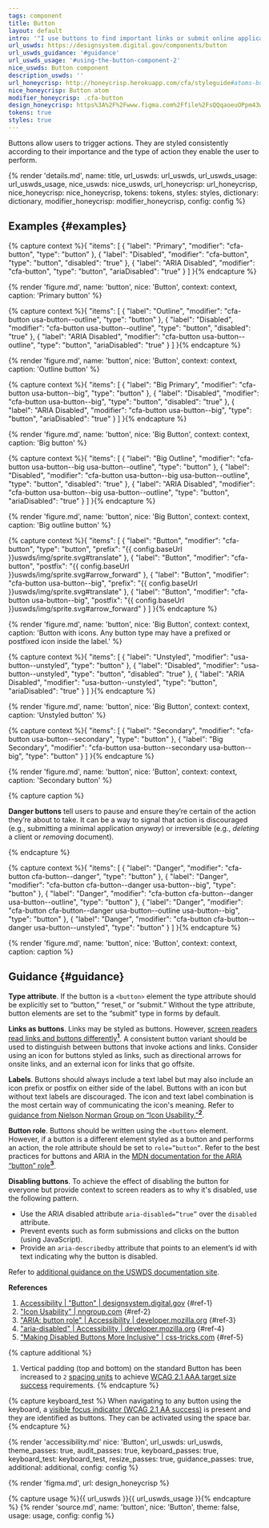 ```yaml
---
tags: component
title: Button
layout: default
intro: '"I use buttons to find important links or submit online applications"'
url_uswds: https://designsystem.digital.gov/components/button
url_uswds_guidance: '#guidance'
url_uswds_usage: '#using-the-button-component-2'
nice_uswds: Button component
description_uswds: ''
url_honeycrisp: http://honeycrisp.herokuapp.com/cfa/styleguide#atoms-buttons
nice_honeycrisp: Button atom
modifier_honeycrisp: .cfa-button
design_honeycrisp: https%3A%2F%2Fwww.figma.com%2Ffile%2FsQQqaoeuOPpm43wLlYfyEo%2FHoneycrisp-Design-System%3Ftype%3Ddesign%26node-id%3D5002%253A530%26mode%3Ddesign%26t%3DhXwkxQAW233Fykey-1
tokens: true
styles: true
---
```


<!-- INTRO -->

Buttons allow users to trigger actions. They are styled consistently according to their importance and the type of action they enable the user to perform.

<!-- DETAILS -->

{% render 'details.md',
  name: title,
  url_uswds: url_uswds,
  url_uswds_usage: url_uswds_usage,
  nice_uswds: nice_uswds,
  url_honeycrisp: url_honeycrisp,
  nice_honeycrisp: nice_honeycrisp,
  tokens: tokens,
  styles: styles,
  dictionary: dictionary,
  modifier_honeycrisp: modifier_honeycrisp,
  config: config %}

<!-- EXAMPLES -->

## Examples {#examples}

{% capture context %}{
  "items": [
    {
      "label": "Primary",
      "modifier": "cfa-button",
      "type": "button"
    },
    {
      "label": "Disabled",
      "modifier": "cfa-button",
      "type": "button",
      "disabled": "true"
    },
    {
      "label": "ARIA Disabled",
      "modifier": "cfa-button",
      "type": "button",
      "ariaDisabled": "true"
    }
  ]
}{% endcapture %}

{% render 'figure.md', name: 'button', nice: 'Button', context: context, caption: 'Primary button' %}

{% capture context %}{
  "items": [
    {
      "label": "Outline",
      "modifier": "cfa-button usa-button--outline",
      "type": "button"
    },
    {
      "label": "Disabled",
      "modifier": "cfa-button usa-button--outline",
      "type": "button",
      "disabled": "true"
    },
    {
      "label": "ARIA Disabled",
      "modifier": "cfa-button usa-button--outline",
      "type": "button",
      "ariaDisabled": "true"
    }
  ]
}{% endcapture %}

{% render 'figure.md', name: 'button', nice: 'Button', context: context, caption: 'Outline button' %}

{% capture context %}{
  "items": [
    {
      "label": "Big Primary",
      "modifier": "cfa-button usa-button--big",
      "type": "button"
    },
    {
      "label": "Disabled",
      "modifier": "cfa-button usa-button--big",
      "type": "button",
      "disabled": "true"
    },
    {
      "label": "ARIA Disabled",
      "modifier": "cfa-button usa-button--big",
      "type": "button",
      "ariaDisabled": "true"
    }
  ]
}{% endcapture %}

{% render 'figure.md', name: 'button', nice: 'Big Button', context: context, caption: 'Big button' %}

{% capture context %}{
  "items": [
    {
      "label": "Big Outline",
      "modifier": "cfa-button usa-button--big usa-button--outline",
      "type": "button"
    },
    {
      "label": "Disabled",
      "modifier": "cfa-button usa-button--big usa-button--outline",
      "type": "button",
      "disabled": "true"
    },
    {
      "label": "ARIA Disabled",
      "modifier": "cfa-button usa-button--big usa-button--outline",
      "type": "button",
      "ariaDisabled": "true"
    }
  ]
}{% endcapture %}

{% render 'figure.md', name: 'button', nice: 'Big Button', context: context, caption: 'Big outline button' %}

{% capture context %}{
  "items": [
    {
      "label": "Button",
      "modifier": "cfa-button",
      "type": "button",
      "prefix": "{{ config.baseUrl }}uswds/img/sprite.svg#translate"
    },
    {
      "label": "Button",
      "modifier": "cfa-button",
      "postfix": "{{ config.baseUrl }}uswds/img/sprite.svg#arrow_forward"
    },
    {
      "label": "Button",
      "modifier": "cfa-button usa-button--big",
      "prefix": "{{ config.baseUrl }}uswds/img/sprite.svg#translate"
    },
    {
      "label": "Button",
      "modifier": "cfa-button usa-button--big",
      "postfix": "{{ config.baseUrl }}uswds/img/sprite.svg#arrow_forward"
    }
  ]
}{% endcapture %}

{% render 'figure.md', name: 'button', nice: 'Big Button', context: context, caption: 'Button with icons. Any button type may have a prefixed or postfixed icon inside the label.' %}

{% capture context %}{
  "items": [
    {
      "label": "Unstyled",
      "modifier": "usa-button--unstyled",
      "type": "button"
    },
    {
      "label": "Disabled",
      "modifier": "usa-button--unstyled",
      "type": "button",
      "disabled": "true"
    },
    {
      "label": "ARIA Disabled",
      "modifier": "usa-button--unstyled",
      "type": "button",
      "ariaDisabled": "true"
    }
  ]
}{% endcapture %}

{% render 'figure.md', name: 'button', nice: 'Big Button', context: context, caption: 'Unstyled button' %}

{% capture context %}{
  "items": [
    {
      "label": "Secondary",
      "modifier": "cfa-button usa-button--secondary",
      "type": "button"
    },
    {
      "label": "Big Secondary",
      "modifier": "cfa-button usa-button--secondary usa-button--big",
      "type": "button"
    }
  ]
}{% endcapture %}

{% render 'figure.md', name: 'button', nice: 'Button', context: context, caption: 'Secondary button' %}

{% capture caption %}

**Danger buttons** tell users to pause and ensure they’re certain of the action they’re about to take. It can be a way to signal that action is discouraged (e.g., submitting a minimal application *anyway*) or irreversible (e.g., *deleting* a client or *removing* document).

{% endcapture %}

{% capture context %}{
  "items": [
    {
      "label": "Danger",
      "modifier": "cfa-button cfa-button--danger",
      "type": "button"
    },
    {
      "label": "Danger",
      "modifier": "cfa-button cfa-button--danger usa-button--big",
      "type": "button"
    },
    {
      "label": "Danger",
      "modifier": "cfa-button cfa-button--danger usa-button--outline",
      "type": "button"
    },
    {
      "label": "Danger",
      "modifier": "cfa-button cfa-button--danger usa-button--outline usa-button--big",
      "type": "button"
    },
    {
      "label": "Danger",
      "modifier": "cfa-button cfa-button--danger usa-button--unstyled",
      "type": "button"
    }
  ]
}{% endcapture %}

{% render 'figure.md', name: 'button', nice: 'Button', context: context, caption: caption %}

<!-- GUIDANCE -->

## Guidance {#guidance}

**Type attribute**. If the button is a `<button>` element the type attribute should be explicitly set to “button,” “reset,” or “submit.” Without the type attribute, button elements are set to the “submit” type in forms by default.

**Links as buttons**. Links may be styled as buttons. However, [screen readers read links and buttons differently<sup><strong>1</strong></sup>](#ref-1). A consistent button variant should be used to distinguish between buttons that invoke actions and links. Consider using an icon for buttons styled as links, such as directional arrows for onsite links, and an external icon for links that go offsite.

**Labels**. Buttons should always include a text label but may also include an icon prefix or postfix on either side of the label. Buttons with an icon but without text labels are discouraged. The icon and text label combination is the most certain way of communicating the icon's meaning. Refer to [guidance from Nielson Norman Group on “Icon Usability.”<sup><strong>2</strong></sup>](#ref-2).

**Button role**. Buttons should be written using the `<button>` element. However, if a button is a different element styled as a button and performs an action, the role attribute should be set to `role=”button”`. Refer to the best practices for buttons and ARIA in the [MDN documentation for the ARIA “button” role<sup><strong>3</strong></sup>](#ref-3).

**Disabling buttons**. To achieve the effect of disabling the button for everyone but provide context to screen readers as to why it's disabled, use the following pattern.

* Use the ARIA disabled attribute `aria-disabled=”true”` over the `disabled` attribute.
* Prevent events such as form submissions and clicks on the button (using JavaScript).
* Provide an `aria-describedby` attribute that points to an element’s id with text indicating why the button is disabled.

Refer to <a href="{{ url_uswds }}{{ url_uswds_guidance }}" target="_blank" rel="noopener nofollow" class="usa-link--external">additional guidance on the USWDS documentation site</a>.

**References**

1. <a href="https://designsystem.digital.gov/components/button/#accessibility" target="_blank" rel="noopener nofollow" class="usa-link--external">Accessibility | "Button" | designsystem.digital.gov</a> {#ref-1}
1. <a href="https://www.nngroup.com/articles/icon-usability" target="_blank" rel="noopener nofollow" class="usa-link--external">"Icon Usability" | nngroup.com</a> {#ref-2}
1. <a href="https://developer.mozilla.org/en-US/docs/Web/Accessibility/ARIA/Roles/button_role" target="_blank" rel="noopener nofollow" class="usa-link--external">"ARIA: button role" | Accessibility | developer.mozilla.org</a> {#ref-3}
1. <a href="https://developer.mozilla.org/en-US/docs/Web/Accessibility/ARIA/Attributes/aria-disabled target=" target="_blank" rel="noopener nofollow" class="usa-link--external">"aria-disabled" | Accessibility | developer.mozilla.org</a> {#ref-4}
1. <a href="https://css-tricks.com/making-disabled-buttons-more-inclusive target=" target="_blank" rel="noopener nofollow" class="usa-link--external">"Making Disabled Buttons More Inclusive" | css-tricks.com</a> {#ref-5}

<!-- ACCESSIBILITY -->

{% capture additional %}
1. Vertical padding (top and bottom) on the standard Button has been increased to `2` <a href="https://designsystem.digital.gov/design-tokens/spacing-units/" target="_blank" rel="noopener nofollow" class="usa-link--external">spacing units</a> to achieve <a href="https://www.w3.org/WAI/WCAG21/Understanding/target-size.html" target="_blank" rel="noopener nofollow" class="usa-link--external">WCAG 2.1 AAA target size success</a> requirements.
{% endcapture %}

{% capture keyboard_test %}
When navigating to any button using the keyboard, a <a href="https://www.w3.org/WAI/WCAG21/Understanding/focus-visible" target="_blank" rel="noopener nofollow" class="usa-link--external">visible focus indicator (WCAG 2.1 AA success)</a> is present and they are identified as buttons. They can be activated using the space bar.
{% endcapture %}

{% render 'accessibility.md'
  nice: 'Button',
  url_uswds: url_uswds,
  theme_passes: true,
  audit_passes: true,
  keyboard_passes: true,
  keyboard_test: keyboard_test,
  resize_passes: true,
  guidance_passes: true,
  additional: additional,
  config: config %}

<!-- DESIGN -->

{% render 'figma.md', url: design_honeycrisp %}

<!-- SOURCE -->

{% capture usage %}{{ url_uswds }}{{ url_uswds_usage }}{% endcapture %}
{% render 'source.md', name: 'button', nice: 'Button', theme: false, usage: usage, config: config %}
